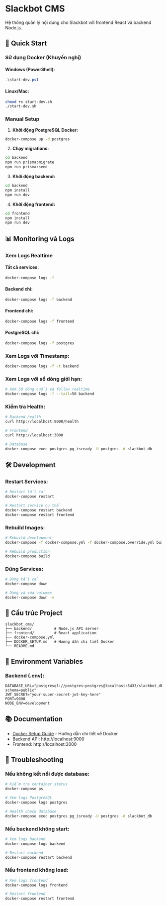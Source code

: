 # Slackbot CMS

Hệ thống quản lý nội dung cho Slackbot với frontend React và backend Node.js.

## 🚀 Quick Start

### Sử dụng Docker (Khuyến nghị)

#### Windows (PowerShell):
```powershell
.\start-dev.ps1
```

#### Linux/Mac:
```bash
chmod +x start-dev.sh
./start-dev.sh
```

### Manual Setup

1. **Khởi động PostgreSQL Docker:**
```bash
docker-compose up -d postgres
```

2. **Chạy migrations:**
```bash
cd backend
npm run prisma:migrate
npm run prisma:seed
```

3. **Khởi động backend:**
```bash
cd backend
npm install
npm run dev
```

4. **Khởi động frontend:**
```bash
cd frontend
npm install
npm run dev
```

## 📊 Monitoring và Logs

### Xem Logs Realtime

#### Tất cả services:
```bash
docker-compose logs -f
```

#### Backend chỉ:
```bash
docker-compose logs -f backend
```

#### Frontend chỉ:
```bash
docker-compose logs -f frontend
```

#### PostgreSQL chỉ:
```bash
docker-compose logs -f postgres
```

### Xem Logs với Timestamp:
```bash
docker-compose logs -f -t backend
```

### Xem Logs với số dòng giới hạn:
```bash
# Xem 50 dòng cuối và follow realtime
docker-compose logs -f --tail=50 backend
```

### Kiểm tra Health:
```bash
# Backend health
curl http://localhost:9000/health

# Frontend
curl http://localhost:3000

# Database
docker-compose exec postgres pg_isready -U postgres -d slackbot_db
```

## 🛠️ Development

### Restart Services:
```bash
# Restart tất cả
docker-compose restart

# Restart service cụ thể
docker-compose restart backend
docker-compose restart frontend
```

### Rebuild Images:
```bash
# Rebuild development
docker-compose -f docker-compose.yml -f docker-compose.override.yml build

# Rebuild production
docker-compose build
```

### Dừng Services:
```bash
# Dừng tất cả
docker-compose down

# Dừng và xóa volumes
docker-compose down -v
```

## 📁 Cấu trúc Project

```
slackbot_cms/
├── backend/          # Node.js API server
├── frontend/         # React application
├── docker-compose.yml
├── DOCKER_SETUP.md   # Hướng dẫn chi tiết Docker
└── README.md
```

## 🔧 Environment Variables

### Backend (.env):
```
DATABASE_URL="postgresql://postgres:postgres@localhost:5433/slackbot_db?schema=public"
JWT_SECRET="your-super-secret-jwt-key-here"
PORT=9000
NODE_ENV=development
```

## 📚 Documentation

- [Docker Setup Guide](DOCKER_SETUP.md) - Hướng dẫn chi tiết về Docker
- Backend API: http://localhost:9000
- Frontend: http://localhost:3000

## 🐛 Troubleshooting

### Nếu không kết nối được database:
```bash
# Kiểm tra container status
docker-compose ps

# Xem logs PostgreSQL
docker-compose logs postgres

# Health check database
docker-compose exec postgres pg_isready -U postgres -d slackbot_db
```

### Nếu backend không start:
```bash
# Xem logs backend
docker-compose logs backend

# Restart backend
docker-compose restart backend
```

### Nếu frontend không load:
```bash
# Xem logs frontend
docker-compose logs frontend

# Restart frontend
docker-compose restart frontend
``` 
